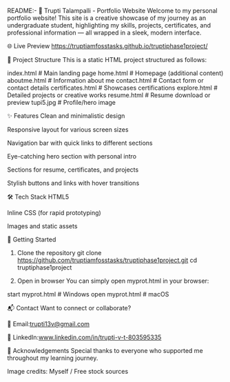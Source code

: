 README:-
🎨 Trupti Talampalli - Portfolio Website
Welcome to my personal portfolio website! This site is a creative showcase of my journey as an undergraduate student, highlighting my skills, projects, certificates,
and professional information — all wrapped in a sleek, modern interface.

🌐 Live Preview
  https://truptiamfosstasks.github.io/truptiphase1project/

📁 Project Structure
This is a static HTML project structured as follows:

index.html             # Main landing page
home.html               # Homepage (additional content)
aboutme.html            # Information about me
contact.html            # Contact form or contact details
certificates.html       # Showcases certifications
explore.html            # Detailed projects or creative works
resume.html             # Resume download or preview
tupi5.jpg               # Profile/hero image

✨ Features
Clean and minimalistic design

Responsive layout for various screen sizes

Navigation bar with quick links to different sections

Eye-catching hero section with personal intro

Sections for resume, certificates, and projects

Stylish buttons and links with hover transitions

🛠 Tech Stack
HTML5

Inline CSS (for rapid prototyping)

Images and static assets

🚀 Getting Started
1. Clone the repository
git clone https://github.com/truptiamfosstasks/truptiphase1project.git
cd truptiphase1project

2. Open in browser
You can simply open myprot.html in your browser:

start myprot.html  # Windows
open myprot.html   # macOS

📬 Contact
Want to connect or collaborate?

📧 Email:trupti13v@gmail.com

📱 LinkedIn:www.linkedin.com/in/trupti-v-t-803595335



🙌 Acknowledgements
Special thanks to everyone who supported me throughout my learning journey.

Image credits: Myself / Free stock sources
